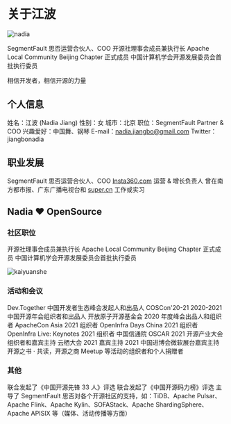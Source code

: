 # 关于江波

![nadia](https://image-static.segmentfault.com/429/058/4290581761-5ff825c19369a_fix732)

SegmentFault 思否运营合伙人、COO
开源社理事会成员兼执行长
Apache Local Community Beijing Chapter 正式成员
中国计算机学会开源发展委员会首批执行委员

相信开发者，相信开源的力量

## 个人信息
姓名：江波 (Nadia Jiang)
性别：女
城市：北京
职位：SegmentFault Partner & COO
兴趣爱好：中国舞、钢琴
E-mail：nadia.jiangbo@gmail.com
Twitter：jiangbonadia

## 职业发展
SegmentFault 思否运营合伙人、COO
[Insta360.com](http://Insta360.com) 运营 & 增长负责人
曾在南方都市报、广东广播电视台和 [super.cn](http://super.cn) 工作或实习

## Nadia ❤ OpenSource
### 社区职位
开源社理事会成员兼执行长
Apache Local Community Beijing Chapter 正式成员
中国计算机学会开源发展委员会首批执行委员

![kaiyuanshe](https://image-static.segmentfault.com/328/072/3280720626-6200f6af89181_fix732)

### 活动和会议
Dev.Together 中国开发者生态峰会发起人和出品人
COSCon'20-21 2020-2021 中国开源年会组织者和出品人
开放原子开源基金会 2020 年度峰会出品人和组织者
ApacheCon Asia 2021 组织者
OpenInfra Days China 2021 组织者
OpenInfra Live: Keynotes 2021 组织者
中国信通院 OSCAR 2021 开源产业大会组织者和嘉宾主持
云栖大会 2021 嘉宾主持
2021 中国进博会微软展台嘉宾主持
开源之书 · 共读，开源之商 Meetup 等活动的组织者和个人捐赠者

### 其他
联合发起了《中国开源先锋 33 人》评选
联合发起了《中国开源码力榜》评选
主导了 SegmentFault 思否对各个开源社区的支持，如：TiDB、Apache Pulsar、Apache Flink、Apache Kylin、SOFAStack、Apache ShardingSphere、Apache APISIX 等（媒体、活动传播等方面）


